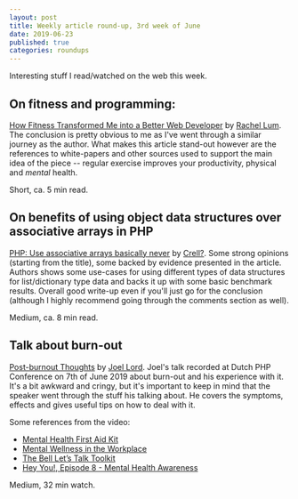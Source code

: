```yaml
---
layout: post
title: Weekly article round-up, 3rd week of June
date: 2019-06-23
published: true
categories: roundups
---
```


Interesting stuff I read/watched on the web this week.

## On fitness and programming:

[How Fitness Transformed Me into a Better Web Developer](https://medium.com/better-programming/how-fitness-transformed-me-into-a-better-web-developer-ac51a2b08cb4) by [Rachel Lum](https://medium.com/@lumrachele). The conclusion is pretty obvious to me as I've went through a similar journey as the author. What makes this article stand-out however are the references to white-papers and other sources used to support the main idea of the piece -- regular exercise improves your productivity, physical and *mental* health. 

Short, ca. 5 min read.

## On benefits of using object data structures over associative arrays in PHP

[PHP: Use associative arrays basically never](https://steemit.com/php/@crell/php-use-associative-arrays-basically-never) by [Crell?](https://steemit.com/@crell). Some strong opinions (starting from the title), some backed by evidence presented in the article. Authors shows some use-cases for using different types of data structures for list/dictionary type data and backs it up with some basic benchmark results. Overall good write-up even if you'll just go for the conclusion (although I highly recommend going through the comments section as well). 

Medium, ca. 8 min read.

## Talk about burn-out

[Post-burnout Thoughts](https://youtu.be/JQ1-SBEdV5s) by [Joel Lord](https://twitter.com/joel__lord). Joel's talk recorded at Dutch PHP Conference on 7th of June 2019 about burn-out and his experience with it. It's a bit awkward and cringy, but it's important to keep in mind that the speaker went through the stuff his talking about. He covers the symptoms, effects and gives useful tips on how to deal with it.

Some references from the video:

* [Mental Health First Aid Kit](https://mhfa.nl/online-cursus-mentale-gezondheid)
* [Mental Wellness in the Workplace](https://leanpub.com/osmi-mental-wellness-in-the-workplace)
* [The Bell Let’s Talk Toolkit](https://letstalk.bell.ca/en/toolkit)
* [Hey You!, Episode 8 - Mental Health Awareness](https://podcasts.google.com/?feed=aHR0cDovL2hleXlvdS5saWJzeW4uY29tL2dwbQ&episode=MTliZDA4ZjJjYmY5NDY2NzkwYjYzZjkyN2Q3YmUwNWE)

Medium, 32 min watch.
